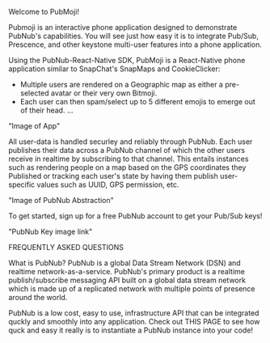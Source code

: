 Welcome to PubMoji!

Pubmoji is an interactive phone application designed to demonstrate PubNub's capabilities. You will see just how easy it is to integrate Pub/Sub, Prescence, and other keystone multi-user features into a phone application.

Using the PubNub-React-Native SDK, PubMoji is a React-Native phone application similar to SnapChat's SnapMaps and CookieClicker:

* Multiple users are rendered on a Geographic map as either a pre-selected avatar or their very own Bitmoji.
* Each user can then spam/select up to 5 different emojis to emerge out of their head.
...

"Image of App"

All user-data is handled securley and reliably through PubNub. Each user publishes their data across a PubNub channel of which the other users receive in realtime by subscribing to that channel. This entails instances such as rendering people on a map based on the GPS coordinates they Published or tracking each user's state by having them publish user-specific values such as UUID, GPS permission, etc. 

"Image of PubNub Abstraction"
      
      
To get started, sign up for a free PubNub account to get your Pub/Sub keys!

"PubNub Key image link"

      
      
FREQUENTLY ASKED QUESTIONS     
      
What is PubNub?
PubNub is a global Data Stream Network (DSN) and realtime network-as-a-service. PubNub's primary product is a realtime publish/subscribe messaging API built on a global data stream network which is made up of a replicated network with multiple points of presence around the world.

PubNub is a low cost, easy to use, infrastructure API that can be integrated quckly and smoothly into any application. Check out THIS PAGE to see how quck and easy it really is to instantiate a PubNub instance into your code!

